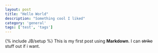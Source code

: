 ```yaml
---
layout: post
title: "Hello World"
description: "Something cool I liked"
category: 'general'
tags: ['test', 'tags']
---
```

{% include JB/setup %}
This is my first post using **Markdown**. I can ~~strike~~ stuff out if i want.